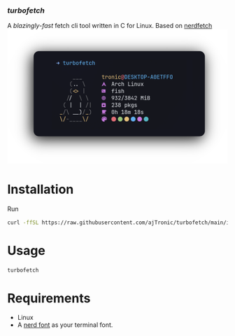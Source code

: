 ### _turbofetch_
A _blazingly-fast_ fetch cli tool written in C for Linux. Based on [nerdfetch](https://github.com/ThatOneCalculator/NerdFetch)
![Turbofetch output](images/turbofetch.png)

# Installation
Run
```bash
curl -ffSL https://raw.githubusercontent.com/ajTronic/turbofetch/main/install.sh | sh
```

# Usage
```bash
turbofetch
```

# Requirements
- Linux
- A [nerd font](https://www.nerdfonts.com/) as your terminal font.
